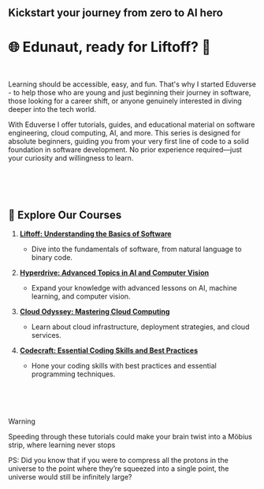 ## Kickstart your journey from zero to  AI hero
# 🌐 Edunaut, ready for Liftoff? 🚀

<br>

Learning should be accessible, easy, and fun. That's why I started Eduverse - to help those who are young and just beginning their journey in software, those looking for a career shift, or anyone genuinely interested in diving deeper into the tech world.

With Eduverse I offer tutorials, guides, and educational material on software engineering, cloud computing, AI, and more. This series is designed for absolute beginners, guiding you from your very first line of code to a solid foundation in software development. No prior experience required—just your curiosity and willingness to learn.

<br><br><br>

## 🚀 Explore Our Courses
1. **[Liftoff: Understanding the Basics of Software]()**
   - Dive into the fundamentals of software, from natural language to binary code.

2. **[Hyperdrive: Advanced Topics in AI and Computer Vision]()**
   - Expand your knowledge with advanced lessons on AI, machine learning, and computer vision.

3. **[Cloud Odyssey: Mastering Cloud Computing]()**
   - Learn about cloud infrastructure, deployment strategies, and cloud services.

4. **[Codecraft: Essential Coding Skills and Best Practices]()**
   - Hone your coding skills with best practices and essential programming techniques.

<br><br><br>

> [!WARNING]
> Speeding through these tutorials could make your brain twist into a Möbius strip, where learning never stops

PS: Did you know that if you were to compress all the protons in the universe to the point where they’re squeezed into a single point, the universe would still be infinitely large?

<br>

